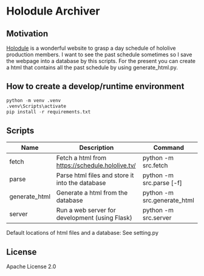 # Holodule Archiver


## Motivation

[Holodule](https://schedule.hololive.tv) is a wonderful website to grasp a day schedule of hololive production members.
I want to see the past schedule sometimes so I save the webpage into a database by this scripts.
For the present you can create a html that contains all the past schedule by using generate_html.py.


## How to create a develop/runtime environment

```py
python -m venv .venv
.venv\Scripts\activate
pip install -r requirements.txt
```


## Scripts

| Name          | Description                                     | Command                     |
| ------------- | ----------------------------------------------- | --------------------------- |
| fetch         | Fetch a html from https://schedule.hololive.tv/ | python -m src.fetch         |
| parse         | Parse html files and store it into the database | python -m src.parse [-f]    |
| generate_html | Generate a html from the database               | python -m src.generate_html |
| server        | Run a web server for development (using Flask)  | python -m src.server        |

Default locations of html files and a database:
See setting.py


## License

Apache License 2.0

